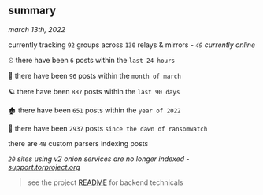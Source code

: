 
## summary
_march 13th, 2022_

currently tracking `92` groups across `130` relays & mirrors - _`49` currently online_

⏲ there have been `6` posts within the `last 24 hours`

🦈 there have been `96` posts within the `month of march`

🪐 there have been `887` posts within the `last 90 days`

🏚 there have been `651` posts within the `year of 2022`

🦕 there have been `2937` posts `since the dawn of ransomwatch`

there are `48` custom parsers indexing posts

_`20` sites using v2 onion services are no longer indexed - [support.torproject.org](https://support.torproject.org/onionservices/v2-deprecation/)_

> see the project [README](https://github.com/thetanz/ransomwatch#ransomwatch--) for backend technicals
